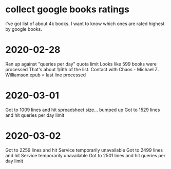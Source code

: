 # collect google books ratings
I've got list of about 4k books. I want to know which ones are rated highest by google books.

# 2020-02-28
Ran up against "queries per day" quota limit
Looks like 599 books were processed
That's about 1/6th of the list.
Contact with Chaos - Michael Z. Williamson.epub = last line processed

# 2020-03-01
Got to 1009 lines and hit spreadsheet size... bumped up
Got to 1529 lines and hit queries per day limit

# 2020-03-02
Got to 2259 lines and hit Service temporarily unavailable
Got to 2499 lines and hit Service temporarily unavailable
Got to 2501 lines and hit queries per day limit

